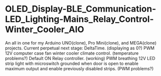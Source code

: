 # OLED_Display-BLE_Communication-LED_Lighting-Mains_Relay_Control-Winter_Cooler_AIO
An all in one for my Arduino UNO(clone), Pro Mini(clone), and MEGA(clone) projects.
Current perpetual next stage:
	DeltaTime. (displaying as 0?)
	PWM 12V computer case fan winter cooler climate control. (temperature problems?)
	Default ON Relay controller. (working)
	PWM breathing 12V LED strip light with microswitch grounded when door is open to enable maximum output and enable previously disabled strips. (PWM problems?)
	